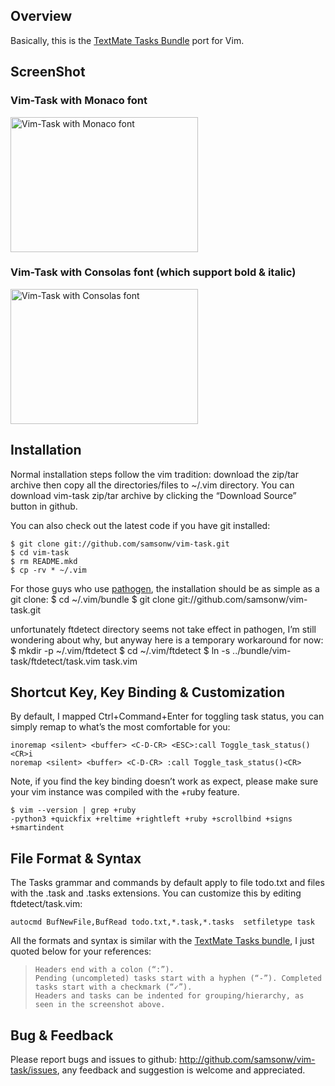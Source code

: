 ## Overview
Basically, this is the [TextMate Tasks Bundle](http://henrik.nyh.se/2007/08/tasks-bundle "TextMate Tasks Bundle") port for Vim.

## ScreenShot

### Vim-Task with Monaco font
<a href="http://blog.samsonis.me/wp-content/uploads/2010/09/vim-task.png"><img style="border: medium none;" title="Vim-Task with Monaco font" src="http://blog.samsonis.me/wp-content/uploads/2010/09/vim-task.png" alt="Vim-Task with Monaco font" width="300" height="216"></a>

### Vim-Task with Consolas font (which support bold & italic)
<a href="http://blog.samsonis.me/wp-content/uploads/2010/09/vim-task-consolas.png"><img style="border: medium none;" title="Vim-Task with Consolas font" src="http://blog.samsonis.me/wp-content/uploads/2010/09/vim-task-consolas.png" alt="Vim-Task with Consolas font" width="300" height="216"></a>

## Installation
Normal installation steps follow the vim tradition: download the zip/tar archive then copy all the directories/files to ~/.vim directory. You can download vim-task zip/tar archive by clicking the “Download Source” button in github.

You can also check out the latest code if you have git installed:

    $ git clone git://github.com/samsonw/vim-task.git
    $ cd vim-task
    $ rm README.mkd
    $ cp -rv * ~/.vim

For those guys who use [pathogen](http://github.com/tpope/vim-pathogen "pathogen"), the installation should be as simple as a git clone:
    $ cd ~/.vim/bundle
    $ git clone git://github.com/samsonw/vim-task.git

unfortunately ftdetect directory seems not take effect in pathogen, I’m still wondering about why, but anyway here is a temporary workaround for now:
    $ mkdir -p ~/.vim/ftdetect
    $ cd ~/.vim/ftdetect
    $ ln -s ../bundle/vim-task/ftdetect/task.vim task.vim

## Shortcut Key, Key Binding & Customization
By default, I mapped Ctrl+Command+Enter for toggling task status, you can simply remap to what’s the most comfortable for you:

    inoremap <silent> <buffer> <C-D-CR> <ESC>:call Toggle_task_status()<CR>i
    noremap <silent> <buffer> <C-D-CR> :call Toggle_task_status()<CR>

Note, if you find the key binding doesn’t work as expect, please make sure your vim instance was compiled with the +ruby feature.

    $ vim --version | grep +ruby
    -python3 +quickfix +reltime +rightleft +ruby +scrollbind +signs +smartindent

## File Format & Syntax
The Tasks grammar and commands by default apply to file todo.txt and files with the .task and .tasks extensions. You can customize this by editing ftdetect/task.vim:

    autocmd BufNewFile,BufRead todo.txt,*.task,*.tasks  setfiletype task

All the formats and syntax is similar with the [TextMate Tasks bundle](http://henrik.nyh.se/2007/08/tasks-bundle "TextMate Tasks Bundle"), I just quoted below for your references:

>     Headers end with a colon (“:”).
>     Pending (uncompleted) tasks start with a hyphen (“-”). Completed tasks start with a checkmark (“✓”).
>     Headers and tasks can be indented for grouping/hierarchy, as seen in the screenshot above. 

## Bug & Feedback
Please report bugs and issues to github: <http://github.com/samsonw/vim-task/issues>, any feedback and suggestion is welcome and appreciated.

